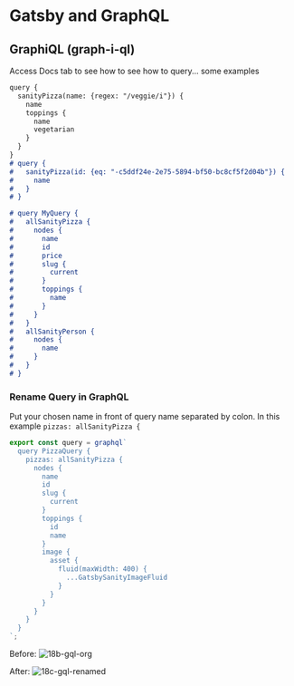 # Gatsby and GraphQL

## GraphiQL (graph-i-ql)

Access Docs tab to see how to see how to query... some examples

```markdown
query {
  sanityPizza(name: {regex: "/veggie/i"}) {
    name
    toppings {
      name
      vegetarian
    }
  }
}
# query {
#   sanityPizza(id: {eq: "-c5ddf24e-2e75-5894-bf50-bc8cf5f2d04b"}) {
#     name
#   }
# }

# query MyQuery {
#   allSanityPizza {
#     nodes {
#       name
#       id
#       price
#       slug {
#         current
#       }
#       toppings {
#         name
#       }
#     }
#   }
#   allSanityPerson {
#     nodes {
#       name
#     }
#   }
# }
```

### Rename Query in GraphQL

Put your chosen name in front of query name separated by colon. In this example  ` pizzas: allSanityPizza { `

```javascript
export const query = graphql`
  query PizzaQuery {
    pizzas: allSanityPizza {
      nodes {
        name
        id
        slug {
          current
        }
        toppings {
          id
          name
        }
        image {
          asset {
            fluid(maxWidth: 400) {
              ...GatsbySanityImageFluid
            }
          }
        }
      }
    }
  }
`;
```

Before:
![18b-gql-org](./18b-gql-org)

After:
![18c-gql-renamed](./18c-gql-renamed)

